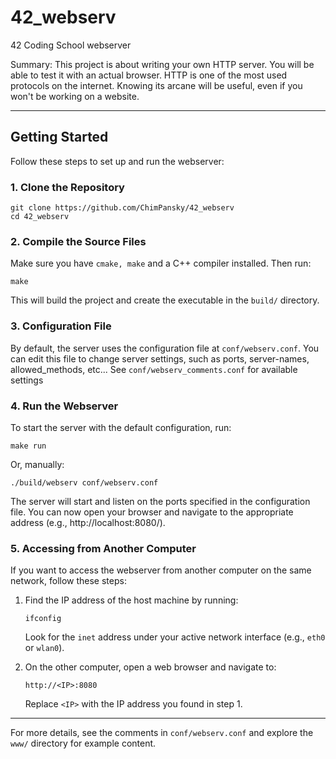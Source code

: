 # 42_webserv

42 Coding School webserver

Summary:
This project is about writing your own HTTP server.
You will be able to test it with an actual browser.
HTTP is one of the most used protocols on the internet.
Knowing its arcane will be useful, even if you won't be working on a website.

---

## Getting Started

Follow these steps to set up and run the webserver:

### 1. Clone the Repository

```
git clone https://github.com/ChimPansky/42_webserv
cd 42_webserv
```

### 2. Compile the Source Files

Make sure you have  `cmake, make` and a C++ compiler installed. Then run:

```
make
```

This will build the project and create the executable in the `build/` directory.

### 3. Configuration File

By default, the server uses the configuration file at `conf/webserv.conf`.
You can edit this file to change server settings, such as ports, server-names, allowed_methods, etc... See `conf/webserv_comments.conf` for available settings

### 4. Run the Webserver

To start the server with the default configuration, run:

```
make run
```

Or, manually:

```
./build/webserv conf/webserv.conf
```

The server will start and listen on the ports specified in the configuration file. You can now open your browser and navigate to the appropriate address (e.g., http://localhost:8080/).

### 5. Accessing from Another Computer

If you want to access the webserver from another computer on the same network, follow these steps:

1. Find the IP address of the host machine by running:

   ```
   ifconfig
   ```

   Look for the `inet` address under your active network interface (e.g., `eth0` or `wlan0`).
2. On the other computer, open a web browser and navigate to:

   ```
   http://<IP>:8080
   ```

   Replace `<IP>` with the IP address you found in step 1.

---

For more details, see the comments in `conf/webserv.conf` and explore the `www/` directory for example content.
